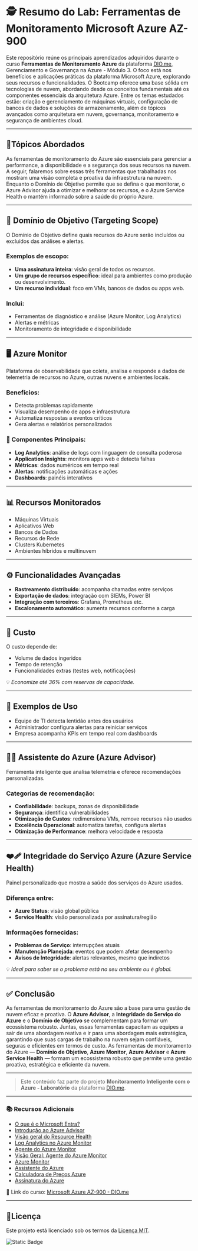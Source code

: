 # 🕵️  Resumo do Lab: Ferramentas de Monitoramento Microsoft Azure AZ-900
Este repositório reúne os principais aprendizados adquiridos durante o curso **Ferramentas de Monitoramento Azure** da plataforma [DIO.me](https://web.dio.me), Gerenciamento e Governança na Azure - Módulo 3.
O foco está nos benefícios e aplicações práticas da plataforma Microsoft Azure, explorando seus recursos e funcionalidades. O Bootcamp oferece uma base sólida em tecnologias de nuvem, abordando desde os conceitos fundamentais até os componentes essenciais da arquitetura Azure.
Entre os temas estudados estão: criação e gerenciamento de máquinas virtuais, configuração de bancos de dados e soluções de armazenamento, além de tópicos avançados como arquitetura em nuvem, governança, monitoramento e segurança de ambientes cloud.

---
## 📘Tópicos Abordados
As ferramentas de monitoramento do Azure são essenciais para gerenciar a performance, a disponibilidade e a segurança dos seus recursos na nuvem. A seguir, falaremos sobre essas três ferramentas que trabalhadas nos mostram uma visão completa e proativa da infraestrutura na nuvem. 
Enquanto o Domínio de Objetivo permite que se defina o que monitorar, o Azure Advisor ajuda a otimizar e melhorar os recursos, e o Azure Service Health o mantém informado sobre a saúde do próprio Azure.

---
## 🧭 Domínio de Objetivo (Targeting Scope)

O Domínio de Objetivo define quais recursos do Azure serão incluídos ou excluídos das análises e alertas.

### Exemplos de escopo:
- **Uma assinatura inteira**: visão geral de todos os recursos.
- **Um grupo de recursos específico**: ideal para ambientes como produção ou desenvolvimento.
- **Um recurso individual**: foco em VMs, bancos de dados ou apps web.

### Inclui:
- Ferramentas de diagnóstico e análise (Azure Monitor, Log Analytics)
- Alertas e métricas
- Monitoramento de integridade e disponibilidade

---

## 🖥️ Azure Monitor

Plataforma de observabilidade que coleta, analisa e responde a dados de telemetria de recursos no Azure, outras nuvens e ambientes locais.

### Benefícios:
- Detecta problemas rapidamente
- Visualiza desempenho de apps e infraestrutura
- Automatiza respostas a eventos críticos
- Gera alertas e relatórios personalizados

### 🔧 Componentes Principais:
- **Log Analytics**: análise de logs com linguagem de consulta poderosa
- **Application Insights**: monitora apps web e detecta falhas
- **Métricas**: dados numéricos em tempo real
- **Alertas**: notificações automáticas e ações
- **Dashboards**: painéis interativos

---

## 📊 Recursos Monitorados

- Máquinas Virtuais
- Aplicativos Web
- Bancos de Dados
- Recursos de Rede
- Clusters Kubernetes
- Ambientes híbridos e multinuvem

---

## ⚙️ Funcionalidades Avançadas

- **Rastreamento distribuído**: acompanha chamadas entre serviços
- **Exportação de dados**: integração com SIEMs, Power BI
- **Integração com terceiros**: Grafana, Prometheus etc.
- **Escalonamento automático**: aumenta recursos conforme a carga

---

## 💸 Custo

O custo depende de:
- Volume de dados ingeridos
- Tempo de retenção
- Funcionalidades extras (testes web, notificações)

💡 *Economize até 36% com reservas de capacidade.*

---

## 📌 Exemplos de Uso

- Equipe de TI detecta lentidão antes dos usuários
- Administrador configura alertas para reiniciar serviços
- Empresa acompanha KPIs em tempo real com dashboards

---

## 👩‍💻 Assistente do Azure (Azure Advisor)

Ferramenta inteligente que analisa telemetria e oferece recomendações personalizadas.

### Categorias de recomendação:
- **Confiabilidade**: backups, zonas de disponibilidade
- **Segurança**: identifica vulnerabilidades
- **Otimização de Custos**: redimensiona VMs, remove recursos não usados
- **Excelência Operacional**: automatiza tarefas, configura alertas
- **Otimização de Performance**: melhora velocidade e resposta

---

## ❤️‍🩹 Integridade do Serviço Azure (Azure Service Health)

Painel personalizado que mostra a saúde dos serviços do Azure usados.

### Diferença entre:
- **Azure Status**: visão global pública
- **Service Health**: visão personalizada por assinatura/região

### Informações fornecidas:
- **Problemas de Serviço**: interrupções atuais
- **Manutenção Planejada**: eventos que podem afetar desempenho
- **Avisos de Integridade**: alertas relevantes, mesmo que indiretos

💡 *Ideal para saber se o problema está no seu ambiente ou é global.*

---

## ✅ Conclusão
As ferramentas de monitoramento do Azure são a base para uma gestão de nuvem eficaz e proativa. O **Azure Advisor**, a **Integridade do Serviço do Azure** e o **Domínio de Objetivo** se complementam para formar um ecossistema robusto.
Juntas, essas ferramentas capacitam as equipes a sair de uma abordagem reativa e ir para uma abordagem mais estratégica, garantindo que suas cargas de trabalho na nuvem sejam confiáveis, seguras e eficientes em termos de custo.
As ferramentas de monitoramento do Azure — **Domínio de Objetivo**, **Azure Monitor**, **Azure Advisor** e **Azure Service Health** — formam um ecossistema robusto que permite uma gestão proativa, estratégica e eficiente da nuvem.

---
> Este conteúdo faz parte do projeto **Monitoramento Inteligente com o Azure - Laboratório** da plataforma [DIO.me](https://web.dio.me).

---
 
### 📚 Recursos Adicionais
- [O que é o Microsoft Entra?](https://learn.microsoft.com/pt-br/entra/fundamentals/what-is-entra)
- [Introdução ao Azure Advisor](https://learn.microsoft.com/pt-br/azure/advisor/advisor-overview)
- [Visão geral do Resource Health](https://learn.microsoft.com/pt-br/azure/service-health/resource-health-overview)
- [Log Analytics no Azure Monitor](https://learn.microsoft.com/pt-br/azure/azure-monitor/logs/log-analytics-overview?tabs=simple)
- [Agente do Azure Monitor](https://learn.microsoft.com/pt-br/azure/azure-monitor/agents/azure-monitor-agent-manage?tabs=azure-portal)
- [Visão Geral: Agente do Azure Monitor](https://learn.microsoft.com/pt-br/azure/azure-monitor/agents/azure-monitor-agent-overview?source=recommendations)
- [Azure Monitor](https://azure.microsoft.com/pt-br/products/monitor/?msockid=2f267db490ab678b012b6bc491bf6601)
- [Assistente do Azure](https://azure.microsoft.com/pt-br/products/advisor/?msockid=2f267db490ab678b012b6bc491bf6601)
- [Calculadora de Preços Azure](https://azure.microsoft.com/pt-br/pricing/calculator/?ef_id=_k_EAIaIQobChMI14z7o_fWjwMVc0FIAB3PYQApEAAYASACEgLE-fD_BwE_k_&OCID=AIDcmmzmnb0182_SEM__k_EAIaIQobChMI14z7o_fWjwMVc0FIAB3PYQApEAAYASACEgLE-fD_BwE_k_&gad_source=1&gad_campaignid=1635078708&gbraid=0AAAAADcJh_s0nlhmSLvv4COb6oAkGNm0s&gclid=EAIaIQobChMI14z7o_fWjwMVc0FIAB3PYQApEAAYASACEgLE-fD_BwE)
- [Assinatura do Azure](https://learn.microsoft.com/pt-br/azure/azure-resource-manager/management/azure-subscription-service-limits)
  
📎 Link do curso: [Microsoft Azure AZ-900 - DIO.me](https://web.dio.me/track/microsoft-azure-az-900)

---
## 📜Licença 
Este projeto está licenciado sob os termos da [Licença MIT](LICENSE).

<img alt="Static Badge" src="https://img.shields.io/badge/license-MIT-green">
